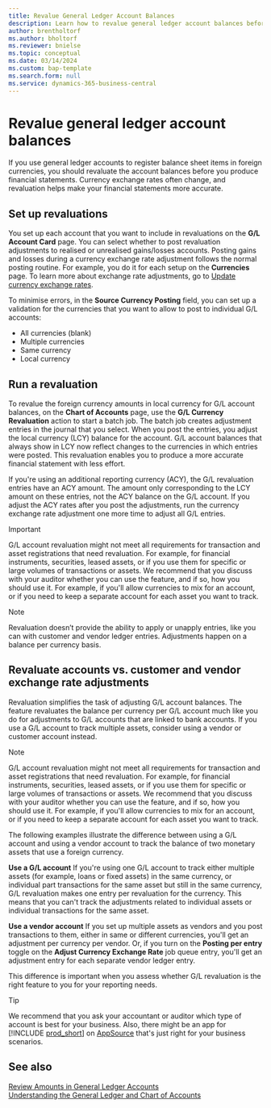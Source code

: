 ```yaml
---
title: Revalue General Ledger Account Balances
description: Learn how to revalue general ledger account balances before you produce your financial statements.
author: brentholtorf
ms.author: bholtorf
ms.reviewer: bnielse
ms.topic: conceptual
ms.date: 03/14/2024
ms.custom: bap-template
ms.search.form: null
ms.service: dynamics-365-business-central
---
```


# Revalue general ledger account balances

If you use general ledger accounts to register balance sheet items in foreign currencies, you should revaluate the account balances before you produce financial statements. Currency exchange rates often change, and revaluation helps make your financial statements more accurate.

## Set up revaluations

You set up each account that you want to include in revaluations on the **G/L Account Card** page. You can select whether to post revaluation adjustments to realised or unrealised gains/losses accounts. Posting gains and losses during a currency exchange rate adjustment follows the normal posting routine. For example, you do it for each setup on the **Currencies** page. To learn more about exchange rate adjustments, go to [Update currency exchange rates](finance-how-update-currencies.md).

To minimise errors, in the **Source Currency Posting** field, you can set up a validation for the currencies that you want to allow to post to individual G/L accounts:

* All currencies (blank)
* Multiple currencies
* Same currency
* Local currency

## Run a revaluation

To revalue the foreign currency amounts in local currency for G/L account balances, on the **Chart of Accounts** page, use the **G/L Currency Revaluation** action to start a batch job. The batch job creates adjustment entries in the journal that you select. When you post the entries, you adjust the local currency (LCY) balance for the account. G/L account balances that always show in LCY now reflect changes to the currencies in which entries were posted. This revaluation enables you to produce a more accurate financial statement with less effort.

If you're using an additional reporting currency (ACY), the G/L revaluation entries have an ACY amount. The amount only corresponding to the LCY amount on these entries, not the ACY balance on the G/L account. If you adjust the ACY rates after you post the adjustments, run the currency exchange rate adjustment one more time to adjust all G/L entries.

> [!IMPORTANT]
> G/L account revaluation might not meet all requirements for transaction and asset registrations that need revaluation. For example, for financial instruments, securities, leased assets, or if you use them for specific or large volumes of transactions or assets. We recommend that you discuss with your auditor whether you can use the feature, and if so, how you should use it. For example, if you'll allow currencies to mix for an account, or if you need to keep a separate account for each asset you want to track.

> [!NOTE]
> Revaluation doesn’t provide the ability to apply or unapply entries, like you can with customer and vendor ledger entries. Adjustments happen on a balance per currency basis.

## Revaluate accounts vs. customer and vendor exchange rate adjustments

Revaluation simplifies the task of adjusting G/L account balances. The feature revaluates the balance per currency per G/L account much like you do for adjustments to G/L accounts that are linked to bank accounts. If you use a G/L account to track multiple assets, consider using a vendor or customer account instead.

> [!NOTE]
> G/L account revaluation might not meet all requirements for transaction and asset registrations that need revaluation. For example, for financial instruments, securities, leased assets, or if you use them for specific or large volumes of transactions or assets. We recommend that you discuss with your auditor whether you can use the feature, and if so, how you should use it. For example, if you'll allow currencies to mix for an account, or if you need to keep a separate account for each asset you want to track.

The following examples illustrate the difference between using a G/L account and using a vendor account to track the balance of two monetary assets that use a foreign currency.

**Use a G/L account** If you're using one G/L account to track either multiple assets (for example, loans or fixed assets) in the same currency, or individual part transactions for the same asset but still in the same currency, G/L revaluation makes one entry per revaluation for the currency. This means that you can't track the adjustments related to individual assets or individual transactions for the same asset.

**Use a vendor account** If you set up multiple assets as vendors and you post transactions to them, either in same or different currencies, you'll get an adjustment per currency per vendor. Or, if you turn on the **Posting per entry** toggle on the **Adjust Currency Exchange Rate** job queue entry, you'll get an adjustment entry for each separate vendor ledger entry.

This difference is important when you assess whether G/L revaluation is the right feature to you for your reporting needs.

> [!TIP]
> We recommend that you ask your accountant or auditor which type of account is best for your business. Also, there might be an app for [!INCLUDE [prod_short](includes/prod_short.md)] on [AppSource](https://appsource.microsoft.com/en-us/marketplace/apps?page=1&product=dynamics-365-business-central) that's just right for your business scenarios.

## See also

[Review Amounts in General Ledger Accounts](finance-review-accounts.md)  
[Understanding the General Ledger and Chart of Accounts](finance-general-ledger.md)  
